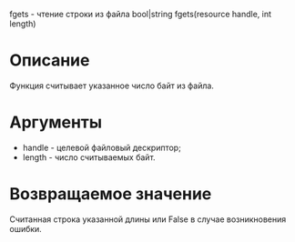 fgets - чтение строки из файла
    bool|string fgets(resource handle, int length)

Описание
========

Функция считывает указанное число байт из файла.

Аргументы
=========

* handle - целевой файловый дескриптор;
* length - число считываемых байт.

Возвращаемое значение
=====================

Считанная строка указанной длины или False в случае возникновения ошибки.
